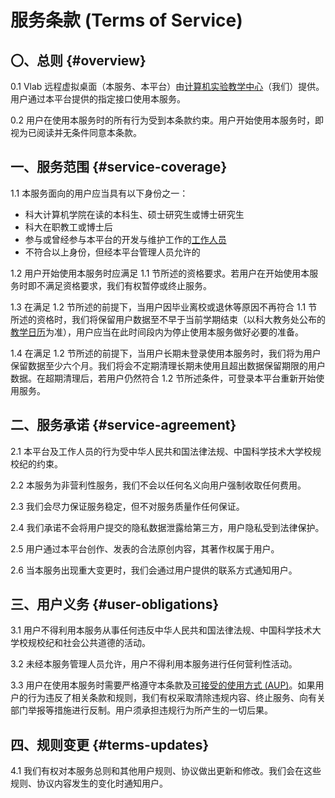 # 服务条款 (Terms of Service)

## 〇、总则 {#overview}

0.1 Vlab 远程虚拟桌面（本服务、本平台）由[计算机实验教学中心](http://cs.ustc.edu.cn/)（我们）提供。用户通过本平台提供的指定接口使用本服务。

0.2 用户在使用本服务时的所有行为受到本条款约束。用户开始使用本服务时，即视为已阅读并无条件同意本条款。

## 一、服务范围 {#service-coverage}

1.1 本服务面向的用户应当具有以下身份之一：

- 科大计算机学院在读的本科生、硕士研究生或博士研究生
- 科大在职教工或博士后
- 参与或曾经参与本平台的开发与维护工作的[工作人员](../credits.md#staff)
- 不符合以上身份，但经本平台管理人员允许的

1.2 用户开始使用本服务时应满足 1.1 节所述的资格要求。若用户在开始使用本服务时即不满足资格要求，我们有权暂停或终止服务。

1.3 在满足 1.2 节所述的前提下，当用户因毕业离校或退休等原因不再符合 1.1 节所述的资格时，我们将保留用户数据至不早于当前学期结束（以科大教务处公布的[教学日历](https://www.teach.ustc.edu.cn/calendar)为准），用户应当在此时间段内为停止使用本服务做好必要的准备。

1.4 在满足 1.2 节所述的前提下，当用户长期未登录使用本服务时，我们将为用户保留数据至少六个月。我们将会不定期清理长期未使用且超出数据保留期限的用户数据。在超期清理后，若用户仍然符合 1.2 节所述条件，可登录本平台重新开始使用服务。

## 二、服务承诺 {#service-agreement}

2.1 本平台及工作人员的行为受中华人民共和国法律法规、中国科学技术大学校规校纪的约束。

2.2 本服务为非营利性服务，我们不会以任何名义向用户强制收取任何费用。

2.3 我们会尽力保证服务稳定，但不对服务质量作任何保证。

2.4 我们承诺不会将用户提交的隐私数据泄露给第三方，用户隐私受到法律保护。

2.5 用户通过本平台创作、发表的合法原创内容，其著作权属于用户。

2.6 当本服务出现重大变更时，我们会通过用户提供的联系方式通知用户。

## 三、用户义务 {#user-obligations}

3.1 用户不得利用本服务从事任何违反中华人民共和国法律法规、中国科学技术大学校规校纪和社会公共道德的活动。

3.2 未经本服务管理人员允许，用户不得利用本服务进行任何营利性活动。

3.3 用户在使用本服务时需要严格遵守本条款及[可接受的使用方式 (AUP)](acceptable-use-policy.md)。如果用户的行为违反了相关条款和规则，我们有权采取清除违规内容、终止服务、向有关部门举报等措施进行反制。用户须承担违规行为所产生的一切后果。

## 四、规则变更 {#terms-updates}

4.1 我们有权对本服务总则和其他用户规则、协议做出更新和修改。我们会在这些规则、协议内容发生的变化时通知用户。
